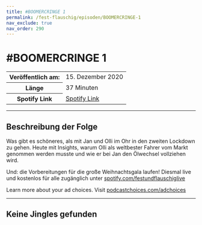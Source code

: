 ```yaml
---
title: #BOOMERCRINGE 1
permalink: /fest-flauschig/episoden/BOOMERCRINGE-1
nav_exclude: true
nav_order: 290
---
```


# #BOOMERCRINGE 1
<table class="resp-table dcf-table dcf-table-responsive dcf-table-bordered dcf-table-striped dcf-w-100%">
                    <tbody>
                        <tr>
                            <th scope="row">Veröffentlich am:</th>
                            <td data-label="Veröffentlich am:">15. Dezember 2020</td>
                        </tr>
                        <tr>
                            <th scope="row">Länge </th>
                            <td data-label="Länge ">37 Minuten</td>
                        </tr><tr>
                                <th scope="row">Spotify Link</th>
                                <td data-label="Spotify Link"><a href="https://open.spotify.com/episode/4b4yUNeiaortmR18N88QPv">Spotify Link</a></td>
                            </tr></tbody>
                </table>

***

## Beschreibung der Folge

<div>
<p>Was gibt es schöneres, als mit Jan und Olli im Ohr in den zweiten Lockdown zu gehen. Heute mit Insights, warum Olli als weltbester Fahrer vom Markt genommen werden musste und wie er bei Jan den Ölwechsel vollziehen wird. </p><p>Und: die Vorbereitungen für die große Weihnachtsgala laufen! Diesmal live und kostenlos für alle zugänglich unter <a href="http://spotify.com/festundflauschiglive">spotify.com/festundflauschiglive</a></p><p> </p><p>Learn more about your ad choices. Visit <a href="https://podcastchoices.com/adchoices">podcastchoices.com/adchoices</a></p>  
</div>

***

## Keine Jingles gefunden